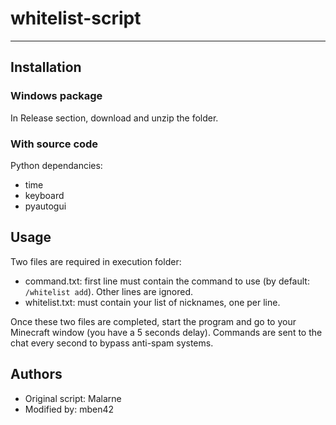 # whitelist-script
***

## Installation
### Windows package
In Release section, download and unzip the folder.

### With source code
Python dependancies:
* time
* keyboard
* pyautogui


## Usage
Two files are required in execution folder:
* command.txt: first line must contain the command to use (by default: ```/whitelist add```). Other lines are ignored.
* whitelist.txt: must contain your list of nicknames, one per line.

Once these two files are completed, start the program and go to your Minecraft window (you have a 5 seconds delay). Commands are sent to the chat every second to bypass anti-spam systems.

## Authors
* Original script: Malarne
* Modified by: mben42